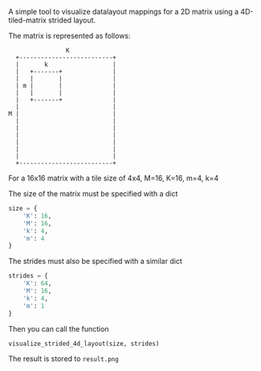 A simple tool to visualize datalayout mappings for a 2D matrix using a 4D-tiled-matrix strided layout.


The matrix is represented as follows:

```
                K
  +--------------------------+
  |       k                  |
  |   +-------+              |
  |   |       |              |
  | m |       |              |
  |   |       |              |
  |   +-------+              |
  |                          |
M |                          |
  |                          |
  |                          |
  |                          |
  |                          |
  |                          |
  |                          |
  +--------------------------+
```

For a 16x16 matrix with a tile size of 4x4, M=16, K=16, m=4, k=4

The size of the matrix must be specified with a dict

```python
size = {
    'K': 16,
    'M': 16,
    'k': 4,
    'm': 4
}
```


The strides must also be specified with a similar dict


```python
strides = {
    'K': 64,
    'M': 16,
    'k': 4,
    'm': 1
}
```

Then you can call the function
```python
visualize_strided_4d_layout(size, strides)
```
The result is stored to `result.png`
